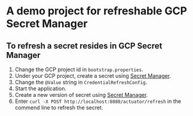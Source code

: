 # A demo project for refreshable GCP Secret Manager
## To refresh a secret resides in GCP Secret Manager
1. Change the GCP project id in `bootstrap.properties`.
2. Under your GCP project, create a secret using [Secret Manager](https://cloud.google.com/secret-manager).
3. Change the `@Value` string in `CredentialRefreshConfig`.
4. Start the application.
5. Create a new version of secret using [Secret Manager](https://cloud.google.com/secret-manager).
6. Enter `curl -X POST http://localhost:8080/actuator/refresh` in the commend line to refresh the secret.
